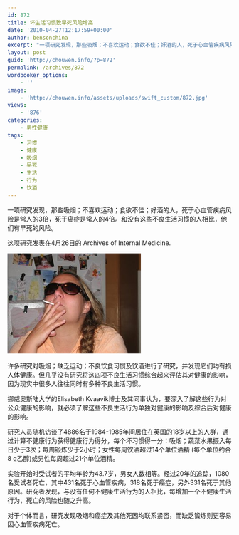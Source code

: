 ```yaml
---
id: 872
title: 坏生活习惯致早死风险增高
date: '2010-04-27T12:17:59+00:00'
author: bensonchina
excerpt: "一项研究发现，那些吸烟；不喜欢运动；食欲不佳；好酒的人，死于心血管疾病风险是常人的3倍，死于癌症是常人的4倍。和没有这些不良生活习惯的人相比，他们有早死的风险。这项研究发表在4月26日的 Archives of Internal Medicine.\r\n许多研究对吸烟；缺乏运动；不良饮食习惯及饮酒进行了研究，并发现它们均有损人体健康。但几乎没有研究将这四项不良生活习惯综合起来评估其对健康的影响，因为现实中很多人往往同时有多种不良生活习惯。"
layout: post
guid: 'http://chouwen.info/?p=872'
permalink: /archives/872
wordbooker_options:
    - ''
image:
    - 'http://chouwen.info/assets/uploads/swift_custom/872.jpg'
views:
    - '876'
categories:
    - 男性健康
tags:
    - 习惯
    - 健康
    - 吸烟
    - 早死
    - 生活
    - 行为
    - 饮酒
---
```


一项研究发现，那些吸烟；不喜欢运动；食欲不佳；好酒的人，死于心血管疾病风险是常人的3倍，死于癌症是常人的4倍。和没有这些不良生活习惯的人相比，他们有早死的风险。

这项研究发表在4月26日的 Archives of Internal Medicine.

![](/assets/uploads/2010/04/4468160115_18e0f2a163-300x225.jpg)

许多研究对吸烟；缺乏运动；不良饮食习惯及饮酒进行了研究，并发现它们均有损人体健康。但几乎没有研究将这四项不良生活习惯综合起来评估其对健康的影响，因为现实中很多人往往同时有多种不良生活习惯。

挪威奥斯陆大学的Elisabeth Kvaavik博士及其同事认为，要深入了解这些行为对公众健康的影响，就必须了解这些不良生活行为单独对健康的影响及综合后对健康的影响。

研究人员随机访谈了4886名于1984-1985年间居住在英国的18岁以上的人群，通过计算不健康行为获得健康行为得分，每个坏习惯得一分：吸烟；蔬菜水果摄入每日少于3次；每周锻炼少于2小时；女性每周饮酒超过14个单位酒精 (每个单位约合 8 g乙醇)或男性每周超过21个单位酒精。

实验开始时受试者的平均年龄为43.7岁，男女人数相等。经过20年的追踪，1080名受试者死亡，其中431名死于心血管疾病，318名死于癌症，另外331名死于其他原因。研究者发现，与没有任何不健康生活行为的人相比，每增加一个不健康生活行为，死亡的风险也随之升高。

对于个体而言，研究发现吸烟和癌症及其他死因均联系紧密，而缺乏锻炼则更容易因心血管疾病死亡。